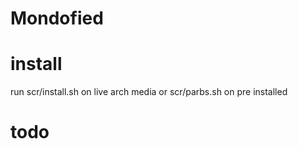 # Mondofied

# install
run scr/install.sh on live arch media or scr/parbs.sh on pre installed

# todo


